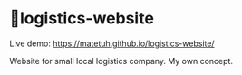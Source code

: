 # 🚚logistics-website

Live demo: https://matetuh.github.io/logistics-website/

Website for small local logistics company.
My own concept.
